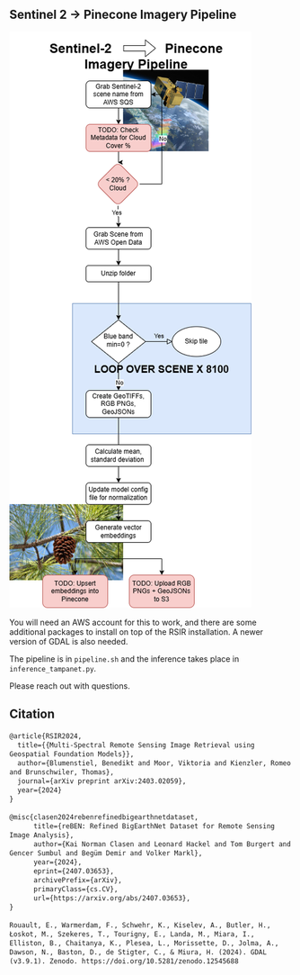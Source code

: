 ## Sentinel 2 -> Pinecone Imagery Pipeline
![Diagram](./pipeline.drawio.png)

You will need an AWS account for this to work, and there are some additional packages to install on top of the RSIR installation. A newer version of GDAL is also needed.

The pipeline is in `pipeline.sh` and the inference takes place in `inference_tampanet.py`.

Please reach out with questions.

## Citation

```text
@article{RSIR2024,
  title={{Multi-Spectral Remote Sensing Image Retrieval using Geospatial Foundation Models}},
  author={Blumenstiel, Benedikt and Moor, Viktoria and Kienzler, Romeo and Brunschwiler, Thomas},
  journal={arXiv preprint arXiv:2403.02059},
  year={2024}
}

@misc{clasen2024rebenrefinedbigearthnetdataset,
      title={reBEN: Refined BigEarthNet Dataset for Remote Sensing Image Analysis}, 
      author={Kai Norman Clasen and Leonard Hackel and Tom Burgert and Gencer Sumbul and Begüm Demir and Volker Markl},
      year={2024},
      eprint={2407.03653},
      archivePrefix={arXiv},
      primaryClass={cs.CV},
      url={https://arxiv.org/abs/2407.03653}, 
}

Rouault, E., Warmerdam, F., Schwehr, K., Kiselev, A., Butler, H., Łoskot, M., Szekeres, T., Tourigny, E., Landa, M., Miara, I., Elliston, B., Chaitanya, K., Plesea, L., Morissette, D., Jolma, A., Dawson, N., Baston, D., de Stigter, C., & Miura, H. (2024). GDAL (v3.9.1). Zenodo. https://doi.org/10.5281/zenodo.12545688
```


